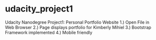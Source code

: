# udacity_project1
Udacity Nanodegree Project1: Personal Portfolio Website
1.) Open File in Web Browser
2.) Page displays portfolio for Kimberly Mihiel 
3.) Bootstrap Framework implemented 
4.) Mobile friendly 
